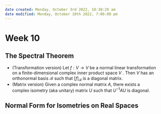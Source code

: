 ```yaml
---
date created: Monday, October 3rd 2022, 10:30:29 am
date modified: Monday, October 10th 2022, 7:06:00 pm
---
```


# Week 10

## The Spectral Theorem

- (Transformation version) Let $f: V \to V$ be a normal linear transformation on a finite-dimensional complex inner product space $V$ . Then $V$ has an orthonormal basis $\mathcal B$ such that $[f]_{\mathcal B}$ is a diagonal matrix.
- (Matrix version) Given a complex normal matrix $A$, there exists a complex isometry (aka unitary) matrix $U$ such that $U^{-1}AU$ is diagonal.

## Normal Form for Isometries on Real Spaces


